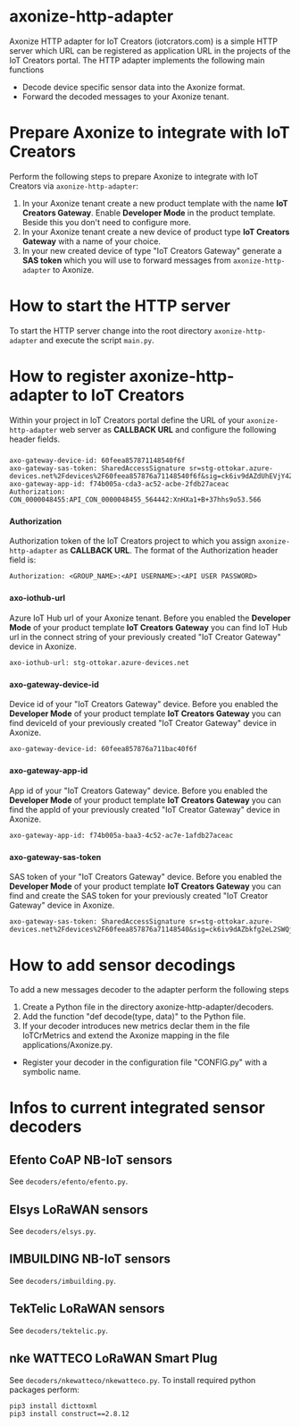 # axonize-http-adapter
Axonize HTTP adapter for IoT Creators (iotcrators.com) is a simple HTTP server which URL can be registered as application URL in the projects of the IoT Creators portal.
The HTTP adapter implements the following main functions
- Decode device specific sensor data into the Axonize format.
- Forward the decoded messages to your Axonize tenant.

###
# Prepare Axonize to integrate with IoT Creators
Perform the following steps to prepare Axonize to integrate with IoT Creators via `axonize-http-adapter`:
1. In your Axonize tenant create a new product template with the name **IoT Creators Gateway**. Enable **Developer Mode** in the product template. Beside this you don't need to configure more.
2. In your Axonize tenant create a new device of product type **IoT Creators Gateway** with a name of your choice. 
3. In your new created device of type "IoT Creators Gateway" generate a **SAS token** which you will use to forward messages from `axonize-http-adapter` to Axonize.
###
# How to start the HTTP server
To start the HTTP server change into the root directory `axonize-http-adapter` and execute the script `main.py`.

###
# How to register axonize-http-adapter to IoT Creators
Within your project in IoT Creators portal define the URL of your `axonize-http-adapter` web server as **CALLBACK URL** and configure the following header fields.
###
```
axo-gateway-device-id: 60feea857871148540f6f
axo-gateway-sas-token: SharedAccessSignature sr=stg-ottokar.azure-devices.net%2Fdevices%2F60feea857876a71148540f6f&sig=ck6iv9dAZdUhEVjY4ZJ8wn2ZcYc54%3D&se=1654001125
axo-gateway-app-id: f74b005a-cda3-ac52-acbe-2fdb27aceac
Authorization: CON_0000048455:API_CON_0000048455_564442:XnHXa1+B+37hhs9o53.566
```
###
#### Authorization
Authorization token of the IoT Creators project to which you assign `axonize-http-adapter` as **CALLBACK URL**. 
The format of the Authorization header field is:
```
Authorization: <GROUP_NAME>:<API USERNAME>:<API USER PASSWORD>
```
###
#### axo-iothub-url
Azure IoT Hub url of your Axonize tenant. Before you enabled the **Developer Mode** of your product template **IoT Creators Gateway** you can find IoT Hub url in the connect string of your previously created "IoT Creator Gateway" device in Axonize.
```
axo-iothub-url: stg-ottokar.azure-devices.net
```
###
#### axo-gateway-device-id
Device id of your "IoT Creators Gateway" device. Before you enabled the **Developer Mode** of your product template **IoT Creators Gateway** you can find deviceId of your previously created "IoT Creator Gateway" device in Axonize.
```
axo-gateway-device-id: 60feea857876a711bac40f6f
```
###
#### axo-gateway-app-id
App id of your "IoT Creators Gateway" device. Before you enabled the **Developer Mode** of your product template **IoT Creators Gateway** you can find the appId of your previously created "IoT Creator Gateway" device in Axonize.
```
axo-gateway-app-id: f74b005a-baa3-4c52-ac7e-1afdb27aceac
```
###
#### axo-gateway-sas-token
SAS token of your "IoT Creators Gateway" device. Before you enabled the **Developer Mode** of your product template **IoT Creators Gateway** you can find and create the SAS token for your previously created "IoT Creator Gateway" device in Axonize.
```
axo-gateway-sas-token: SharedAccessSignature sr=stg-ottokar.azure-devices.net%2Fdevices%2F60feea857876a71148540&sig=ck6iv9dAZbkfg2eL2SWQjIhEVjY4ZJ8wn2ZcYc54%3D&se=1654001125
```

###
# How to add sensor decodings
To add a new messages decoder to the adapter perform the following steps
1. Create a Python file in the directory axonize-http-adapter/decoders.
2. Add the function "def decode(type, data)" to the Python file.
3. If your decoder introduces new metrics declar them in the file IoTCrMetrics and extend the Axonize mapping in the file applications/Axonize.py.
- Register your decoder in the configuration file "CONFIG.py" with a symbolic name.

###
# Infos to current integrated sensor decoders
###
## Efento CoAP NB-IoT sensors
See `decoders/efento/efento.py`.
###
## Elsys LoRaWAN sensors
See `decoders/elsys.py`.
###
## IMBUILDING NB-IoT sensors
See `decoders/imbuilding.py`.
###
## TekTelic LoRaWAN sensors
See `decoders/tektelic.py`.
###
## nke WATTECO LoRaWAN Smart Plug
See `decoders/nkewatteco/nkewatteco.py`.
To install required python packages perform:
```
pip3 install dicttoxml
pip3 install construct==2.8.12
```


